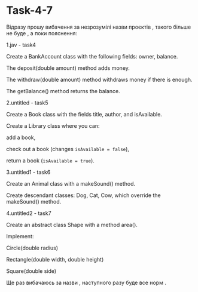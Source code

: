 # Task-4-7
Відразу прошу вибачення за незрозумілі назви проєктів , такого більше не буде , а поки пояснення:

1.jav - task4

Create a BankAccount class with the following fields: owner, balance.

The deposit(double amount) method adds money.

The withdraw(double amount) method withdraws money if there is enough.

The getBalance() method returns the balance.

2.untitled - task5

Create a Book class with the fields title, author, and isAvailable.

Create a Library class where you can:

add a book,

check out a book (changes ``isAvailable = false``),

return a book (``isAvailable = true``).

3.untitled1 - task6

Create an Animal class with a makeSound() method.

Create descendant classes: Dog, Cat, Cow, which override the makeSound() method.

4.untitled2 - task7

Create an abstract class Shape with a method area().

Implement:

Circle(double radius)

Rectangle(double width, double height)

Square(double side)

Ще раз вибачаюсь за назви , наступного разу буде все норм .
